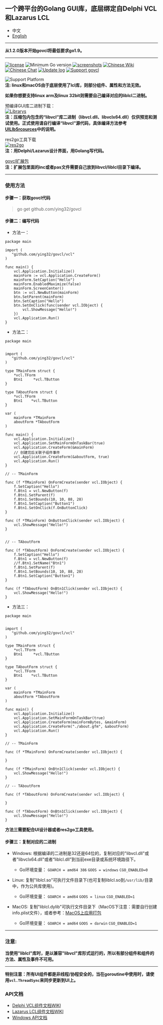 ## 一个跨平台的Golang GUI库，底层绑定自Delphi VCL和Lazarus LCL  

* 中文   
* [English](README.en-US.md)   

----

**从1.2.0版本开始govcl将最低要求go1.9。**  

----

[![license](https://img.shields.io/badge/开源协议-Apache%20License%202.0-green.svg)](https://github.com/ying32/govcl/blob/master/LICENSE)
![Minimum Go version](https://img.shields.io/badge/最低Go版本-1.9.0-green.svg)
[![screenshots](https://img.shields.io/badge/例程截图-查看-green.svg)](https://github.com/ying32/govcl/tree/master/Screenshot)
[![Chinese Wiki](https://img.shields.io/badge/维基-中文WIKI-green.svg)](https://gitee.com/ying32/govcl/wikis/pages)
[![Chinese Chat](https://img.shields.io/badge/QQ群-点击加入：263106281-red.svg)](https://jq.qq.com/?_wv=1027&k=5Sv7Qiq)
[![Update log](https://img.shields.io/badge/更新日志-查看-blue.svg)](https://github.com/ying32/govcl/wiki/%E6%9B%B4%E6%96%B0%E6%97%A5%E5%BF%97(What's-new))
[![Support govcl](https://img.shields.io/badge/支持govcl-赞助作者-blueviolet.svg)](Donation.md)  

![Support Platform](https://img.shields.io/badge/支持的平台-Windows%20%7C%20Linux%20%7C%20Mac%20OS-green.svg)  
**注: linux和macOS由于底层使用了lcl库，则部分组件、属性和方法无效。**

**如果你想要支持linux arm及linux 32bit则需要自己编译对应的liblcl二进制。**   


预编译GUI库二进制下载：     
[![Librarys](https://img.shields.io/github/downloads/ying32/govcl/latest/Librarys-1.2.6-beta.2.zip.svg)](https://github.com/ying32/govcl/releases/download/v1.2.6-beta.2/Librarys-1.2.6-beta.2.zip)  
**注：压缩包内包含的“libvcl”库二进制（libvcl.dll、libvclx64.dll）仅供预览和测试使用。正式使用请自行编译“libvcl”源代码，具体编译方法参考[UILIbSrcources](UILibSources/README.md)中的说明。**  


res2go工具下载  
[![res2go](https://img.shields.io/badge/downloads-res2go%201.0.15-blue.svg)](Tools/res2go)  
**注：用Delphi/Lazarus设计界面，用Golang写代码。**     
  
[govcl扩展包](https://github.com/ying32/exts)  
**注：扩展包里面的inc或者pas文件需要自己放到libvcl/liblcl目录下编译。**    

---
### 使用方法  

#### 步骤一：获取govcl代码  

> go get github.com/ying32/govcl  

#### 步骤二：编写代码    

* 方法一：  

```golang
package main

import (
   "github.com/ying32/govcl/vcl"
)

func main() {
    vcl.Application.Initialize()
    mainForm := vcl.Application.CreateForm()
    mainForm.SetCaption("Hello")
    mainForm.EnabledMaximize(false)
    mainForm.ScreenCenter()
    btn := vcl.NewButton(mainForm)
    btn.SetParent(mainForm)
    btn.SetCaption("Hello")
    btn.SetOnClick(func(sender vcl.IObject) {
        vcl.ShowMessage("Hello!")
    })
    vcl.Application.Run()
}
```  

* 方法二：  

```golang
package main


import (
   "github.com/ying32/govcl/vcl"
)

type TMainForm struct {
    *vcl.TForm
    Btn1     *vcl.TButton
}

type TAboutForm struct {
    *vcl.TForm
    Btn1    *vcl.TButton
}

var (
    mainForm *TMainForm
    aboutForm *TAboutForm
)

func main() {
    vcl.Application.Initialize()
    vcl.Application.SetMainFormOnTaskBar(true)
    vcl.Application.CreateForm(&mainForm)
    // 创建完后关联子组件事件
    vcl.Application.CreateForm(&aboutForm, true)
    vcl.Application.Run()
}

// -- TMainForm

func (f *TMainForm) OnFormCreate(sender vcl.IObject) {
    f.SetCaption("Hello")
    f.Btn1 = vcl.NewButton(f)
    f.Btn1.SetParent(f)
    f.Btn1.SetBounds(10, 10, 88, 28)
    f.Btn1.SetCaption("Button1")
    f.Btn1.SetOnClick(f.OnButtonClick)  
}

func (f *TMainForm) OnButtonClick(sender vcl.IObject) {
    vcl.ShowMessage("Hello!")
}


// -- TAboutForm

func (f *TAboutForm) OnFormCreate(sender vcl.IObject) {
    f.SetCaption("Hello")
    f.Btn1 = vcl.NewButton(f)
    //f.Btn1.SetName("Btn1")
    f.Btn1.SetParent(f)
    f.Btn1.SetBounds(10, 10, 88, 28)
    f.Btn1.SetCaption("Button1")
}

func (f *TAboutForm) OnBtn1Click(sender vcl.IObject) {
    vcl.ShowMessage("Hello!")
}

```

* 方法三：  

```golang
package main


import (
   "github.com/ying32/govcl/vcl"
)

type TMainForm struct {
    *vcl.TForm
    Btn1     *vcl.TButton
}

type TAboutForm struct {
    *vcl.TForm
    Btn1    *vcl.TButton
}

var (
    mainForm *TMainForm
    aboutForm *TAboutForm
)

func main() {
    vcl.Application.Initialize()
    vcl.Application.SetMainFormOnTaskBar(true)
    vcl.Application.CreateForm(mainFormBytes, &mainForm)
    vcl.Application.CreateForm("./about.gfm", &aboutForm)
    vcl.Application.Run()
}

// -- TMainForm

func (f *TMainForm) OnFormCreate(sender vcl.IObject) {
    
}

func (f *TMainForm) OnBtn1Click(sender vcl.IObject) {
    vcl.ShowMessage("Hello!")
}

// -- TAboutForm

func (f *TAboutForm) OnFormCreate(sender vcl.IObject) {
 
}

func (f *TAboutForm) OnBtn1Click(sender vcl.IObject) {
    vcl.ShowMessage("Hello!")
}
```
**方法三需要配合UI设计器或者res2go工具使用。**  


#### 步骤三：复制对应的二进制    

* Windows: 根据编译的二进制是32还是64位的，复制对应的"libvcl.dll"或者"libvclx64.dll"或者“liblcl.dll”到当前exe目录或系统环境路径下。 
  * Go环境变量： `GOARCH = amd64 386` `GOOS = windows` `CGO_ENABLED=0`   

* Linux: 复制"liblcl.so"可执行文件目录下(也可复制liblcl.so到`/usr/lib/`目录中，作为公共库使用)。  
  * Go环境变量： `GOARCH = amd64` `GOOS = linux` `CGO_ENABLED=1`

* MacOS: 复制"liblcl.dylib"可执行文件目录下（MacOS下注意：需要自行创建info.plist文件），或者参考：[MacOS上应用打包](https://gitee.com/ying32/govcl/wikis/pages?title=APP%E6%89%93%E5%8C%85&parent=FAQ%2FMac-OS) 
  * Go环境变量： `GOARCH = amd64` `GOOS = darwin` `CGO_ENABLED=1`  


----

### 注意:  

**当使用"liblcl"库时，是以兼容"libvcl"库形式运行的，所以有部分组件和组件的方法、属性及事件不可用。**  

----

**特别注意：所有UI组件都是非线程/协程安全的，当在goroutine中使用时，请使用`vcl.ThreadSync`来同步更新到UI上。**  


### API文档

* [Delphi VCL组件文档WIKI](http://docwiki.embarcadero.com/RADStudio/Tokyo/en/Category:VCL_Reference)  
* [Lazarus LCL组件文档WIKI](http://wiki.freepascal.org/LCL_Components)  
* [Windows API文档](https://msdn.microsoft.com/zh-cn/library/ms123401.aspx)
